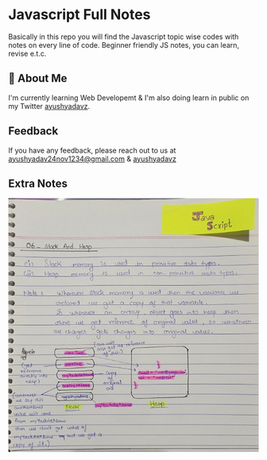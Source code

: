 
# Javascript Full Notes

Basically in this repo you will find the Javascript topic wise codes with notes on every line of code. Beginner friendly JS notes, you can learn, revise e.t.c.


## 🚀 About Me
I'm currently learning Web Developemt & I'm also doing learn in public on my Twitter [ayushyadavz](https://twitter.com/ayushyadavz).


## Feedback

If you have any feedback, please reach out to us at ayushyadav24nov1234@gmail.com & [ayushyadavz](https://twitter.com/ayushyadavz)


## Extra Notes

![Alt Text](/go_in_readme.md/IMG_20240418_015525_14.jpg)





